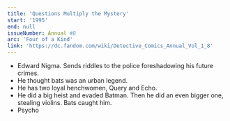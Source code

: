 ```yaml
---
title: 'Questions Multiply the Mystery'
start: '1995'
end: null
issueNumber: Annual #8
arc: 'Four of a Kind'
link: 'https://dc.fandom.com/wiki/Detective_Comics_Annual_Vol_1_8'
---
```


- Edward Nigma. Sends riddles to the police foreshadowing his future crimes.
- He thought bats was an urban legend.
- He has two loyal henchwomen, Query and Echo.
- He did a big heist and evaded Batman. Then he did an even bigger one, stealing violins. Bats caught him.
- Psycho
